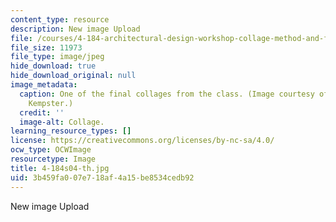 ```yaml
---
content_type: resource
description: New image Upload
file: /courses/4-184-architectural-design-workshop-collage-method-and-form-spring-2004/3b459fa007e718af4a15be8534cedb92_4-184s04-th.jpg
file_size: 11973
file_type: image/jpeg
hide_download: true
hide_download_original: null
image_metadata:
  caption: One of the final collages from the class. (Image courtesy of Christopher
    Kempster.)
  credit: ''
  image-alt: Collage.
learning_resource_types: []
license: https://creativecommons.org/licenses/by-nc-sa/4.0/
ocw_type: OCWImage
resourcetype: Image
title: 4-184s04-th.jpg
uid: 3b459fa0-07e7-18af-4a15-be8534cedb92
---
```

New image Upload